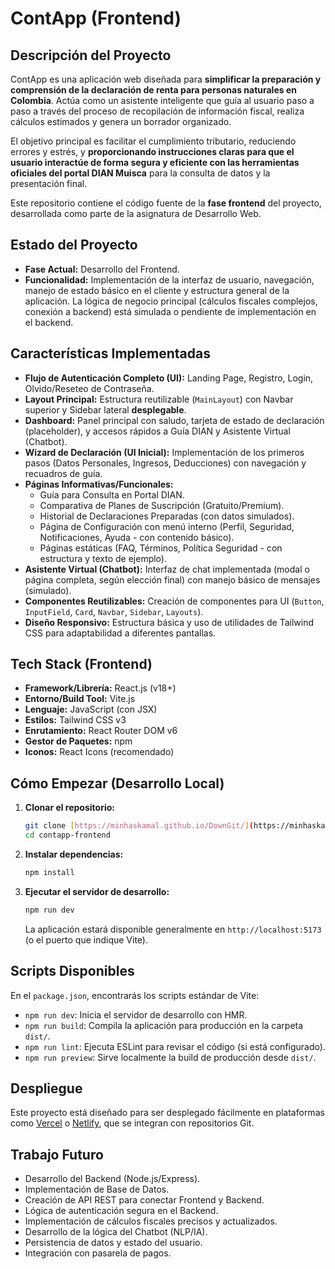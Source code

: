 # ContApp (Frontend)

## Descripción del Proyecto

ContApp es una aplicación web diseñada para **simplificar la preparación y comprensión de la declaración de renta para personas naturales en Colombia**. Actúa como un asistente inteligente que guía al usuario paso a paso a través del proceso de recopilación de información fiscal, realiza cálculos estimados y genera un borrador organizado.

El objetivo principal es facilitar el cumplimiento tributario, reduciendo errores y estrés, y **proporcionando instrucciones claras para que el usuario interactúe de forma segura y eficiente con las herramientas oficiales del portal DIAN Muisca** para la consulta de datos y la presentación final.

Este repositorio contiene el código fuente de la **fase frontend** del proyecto, desarrollada como parte de la asignatura de Desarrollo Web.

## Estado del Proyecto

* **Fase Actual:** Desarrollo del Frontend.
* **Funcionalidad:** Implementación de la interfaz de usuario, navegación, manejo de estado básico en el cliente y estructura general de la aplicación. La lógica de negocio principal (cálculos fiscales complejos, conexión a backend) está simulada o pendiente de implementación en el backend.

## Características Implementadas 

* **Flujo de Autenticación Completo (UI):** Landing Page, Registro, Login, Olvido/Reseteo de Contraseña.
* **Layout Principal:** Estructura reutilizable (`MainLayout`) con Navbar superior y Sidebar lateral **desplegable**.
* **Dashboard:** Panel principal con saludo, tarjeta de estado de declaración (placeholder), y accesos rápidos a Guía DIAN y Asistente Virtual (Chatbot).
* **Wizard de Declaración (UI Inicial):** Implementación de los primeros pasos (Datos Personales, Ingresos, Deducciones) con navegación y recuadros de guía.
* **Páginas Informativas/Funcionales:**
    * Guía para Consulta en Portal DIAN.
    * Comparativa de Planes de Suscripción (Gratuito/Premium).
    * Historial de Declaraciones Preparadas (con datos simulados).
    * Página de Configuración con menú interno (Perfil, Seguridad, Notificaciones, Ayuda - con contenido básico).
    * Páginas estáticas (FAQ, Términos, Política Seguridad - con estructura y texto de ejemplo).
* **Asistente Virtual (Chatbot):** Interfaz de chat implementada (modal o página completa, según elección final) con manejo básico de mensajes (simulado).
* **Componentes Reutilizables:** Creación de componentes para UI (`Button`, `InputField`, `Card`, `Navbar`, `Sidebar`, `Layouts`).
* **Diseño Responsivo:** Estructura básica y uso de utilidades de Tailwind CSS para adaptabilidad a diferentes pantallas.

## Tech Stack (Frontend)

* **Framework/Librería:** React.js (v18+)
* **Entorno/Build Tool:** Vite.js
* **Lenguaje:** JavaScript (con JSX)
* **Estilos:** Tailwind CSS v3
* **Enrutamiento:** React Router DOM v6
* **Gestor de Paquetes:** npm
* **Iconos:** React Icons (recomendado)

## Cómo Empezar (Desarrollo Local)

1.  **Clonar el repositorio:**
    ```bash
    git clone [https://minhaskamal.github.io/DownGit/](https://minhaskamal.github.io/DownGit/)
    cd contapp-frontend
    ```
2.  **Instalar dependencias:**
    ```bash
    npm install
    ```
3.  **Ejecutar el servidor de desarrollo:**
    ```bash
    npm run dev
    ```
    La aplicación estará disponible generalmente en `http://localhost:5173` (o el puerto que indique Vite).

## Scripts Disponibles

En el `package.json`, encontrarás los scripts estándar de Vite:

* `npm run dev`: Inicia el servidor de desarrollo con HMR.
* `npm run build`: Compila la aplicación para producción en la carpeta `dist/`.
* `npm run lint`: Ejecuta ESLint para revisar el código (si está configurado).
* `npm run preview`: Sirve localmente la build de producción desde `dist/`.

## Despliegue

Este proyecto está diseñado para ser desplegado fácilmente en plataformas como [Vercel](https://vercel.com/) o [Netlify](https://www.netlify.com/), que se integran con repositorios Git.

## Trabajo Futuro

* Desarrollo del Backend (Node.js/Express).
* Implementación de Base de Datos.
* Creación de API REST para conectar Frontend y Backend.
* Lógica de autenticación segura en el Backend.
* Implementación de cálculos fiscales precisos y actualizados.
* Desarrollo de la lógica del Chatbot (NLP/IA).
* Persistencia de datos y estado del usuario.
* Integración con pasarela de pagos.



